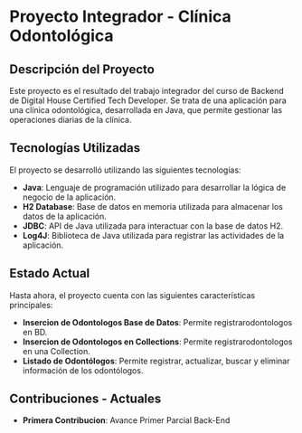 # Proyecto Integrador - Clínica Odontológica

## Descripción del Proyecto
Este proyecto es el resultado del trabajo integrador del curso de Backend de Digital House Certified Tech Developer. Se trata de una aplicación para una clínica odontológica, desarrollada en Java, que permite gestionar las operaciones diarias de la clínica.

## Tecnologías Utilizadas
El proyecto se desarrolló utilizando las siguientes tecnologías:
- **Java**: Lenguaje de programación utilizado para desarrollar la lógica de negocio de la aplicación.
- **H2 Database**: Base de datos en memoria utilizada para almacenar los datos de la aplicación.
- **JDBC**: API de Java utilizada para interactuar con la base de datos H2.
- **Log4J**: Biblioteca de Java utilizada para registrar las actividades de la aplicación.

## Estado Actual
Hasta ahora, el proyecto cuenta con las siguientes características principales:
- **Insercion de Odontologos Base de Datos**: Permite registrarodontologos en BD.
- **Insercion de Odontologos en Collections**: Permite registrarodontologos en una Collection.
- **Listado de Odontólogos**: Permite registrar, actualizar, buscar y eliminar información de los odontólogos.

## Contribuciones - Actuales
- **Primera Contribucion**: Avance Primer Parcial Back-End
